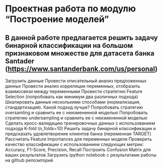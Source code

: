 # Проектная работа по модулю “Построение моделей”

## В данной работе предлагается решить задачу бинарной классификации на большом признаковом множестве для датасета банка Santader (https://www.santanderbank.com/us/personal)



Загрузить данные 
Провести описательный анализ предложенных данных
Провести анализ корреляции переменных, отобразить взаимосвязи между переменными
Провести стратегию Feature Selection (попробовать как минимум два различных подхода)
Шкалировать данные несколькими способами (нормализация, стандартизация). Какой подход лучше?
Попробовать стратегию oversamling и сравнить ее с неизмененной моделью
Попробовать стратегию undersampling и сравнить ее с неизмененной моделью
Сделать кросс-валидацию тренировочных данных с использованием подхода K-fold (n_folds=10)
Решить задачу бинарной классификации и предсказать удовлетворение клиентов банка (переменная TARGET)
Рассчитать Feature Importances для переменных модели
Проверить качество классификации с использованием следующих метрик: Accuracy, F1-Score, Precision, Recall
Построить Confusion Matrix для ваших результатов
Загрузить ipython notebook с результатами работы на github репозиторий

